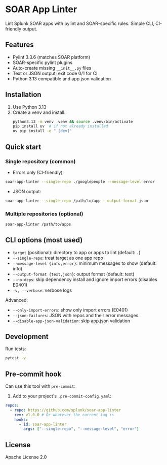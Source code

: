 # SOAR App Linter

Lint Splunk SOAR apps with pylint and SOAR-specific rules. Simple CLI, CI-friendly output.

## Features

- Pylint 3.3.6 (matches SOAR platform)
- SOAR-specific pylint plugins
- Auto-create missing `__init__.py` files
- Text or JSON output; exit code 0/1 for CI
- Python 3.13 compatible and app.json validation

## Installation

1. Use Python 3.13
1. Create a venv and install:
   ```bash
   python3.13 -m venv .venv && source .venv/bin/activate
   pip install uv  # if not already installed
   uv pip install -e ".[dev]"
   ```

## Quick start

### Single repository (common)

- Errors only (CI-friendly):

```bash
soar-app-linter --single-repo ./googlepeople --message-level error
```

- JSON output:

```bash
soar-app-linter --single-repo /path/to/app --output-format json
```

### Multiple repositories (optional)

```bash
soar-app-linter /path/to/apps
```

## CLI options (most used)

- `target` (positional): directory to app or apps to lint (default: `.`)
- `--single-repo`: treat target as one app repo
- `--message-level {info,error}`: minimum messages to show (default: info)
- `--output-format {text,json}`: output format (default: text)
- `--no-deps`: skip dependency install and ignore import errors (disables E0401)
- `-v, --verbose`: verbose logs

Advanced:

- `--only-import-errors`: show only import errors (E0401)
- `--json-failures`: JSON with repos and their error messages
- `--disable-app-json-validation`: skip app.json validation

## Development

Run tests:

```bash
pytest -v
```

## Pre-commit hook

Can use this tool with `pre-commit`:

1. Add to your project's `.pre-commit-config.yaml`:

```yaml
repos:
  - repo: https://github.com/splunk/soar-app-linter
    rev: v1.0.0 # Or whatever the current tag is
    hooks:
      - id: soar-app-linter
        args: ["--single-repo", "--message-level", "error"]
```

## License

Apache License 2.0
